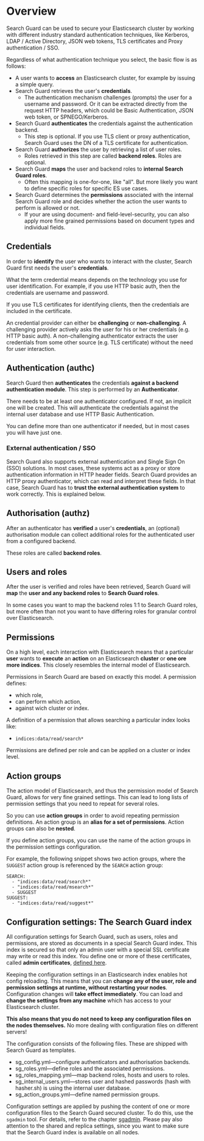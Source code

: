 <!---
Copryight 2016 floragunn GmbH
-->

# Overview

Search Guard can be used to secure your Elasticsearch cluster by working with different industry standard authentication techniques, like Kerberos, LDAP / Active Directory, JSON web tokens, TLS certificates and Proxy authentication / SSO.

Regardless of what authentication technique you select, the basic flow is as follows:

* A user wants to **access** an Elasticsearch cluster, for example by issuing  a simple query.
* Search Guard retrieves the user's **credentials**.
  * The authentication mechanism challenges (prompts) the user for a username and password. Or it can be extracted directly from the request HTTP headers, which could be Basic Authentication, JSON web token, or SPNEGO/Kerberos. 
* Search Guard **authenticates** the credentials against the authentication backend.  
  * This step is optional.  If you use TLS client or proxy authentication, Search Guard uses the DN of a TLS certificate for authentication.
* Search Guard **authorizes** the user by retrieving a list of user roles.
  * Roles retrieved in this step are called **backend roles**. Roles are optional. 
* Search Guard **maps** the user and backend roles to **internal Search Guard roles**.
  * Often this mapping is one-for-one, like "all".  But more likely you want to define specific roles for specific ES use cases.
* Search Guard determines the **permissions** associated with the internal Search Guard role and decides whether the action the user wants to perform is allowed or not.
  * If your are using document- and field-level-security, you can also apply more fine grained permissions based on document types and individual fields.  

## Credentials

In order to **identify** the user who wants to interact with the cluster, Search Guard first needs the user's **credentials**. 

What the term credential means depends on the technology you use for user identification. For example, if you use HTTP basic auth, then the credentials are username and password.

If you use TLS certificates for identifying clients, then the credentials are included in the certificate.

An credential provider can either be **challenging** or **non-challenging**. A challenging provider actively asks the user for his or her credentials (e.g. HTTP basic auth). A non-challenging authenticator extracts the user credentials from some other source (e.g. TLS certificate) without the need for user interaction.

## Authentication (authc)

Search Guard then **authenticates** the credentials **against a backend authentication module**. This step is performed by an **Authenticator**.  

There needs to be at least one authenticator configured. If not, an implicit one will be created. This will authenticate the credentials against the internal user database and use HTTP Basic Authentication.

You can define more than one authenticator if needed, but in most cases you will have just one.

### External authentication / SSO

Search Guard also supports external authentication and Single Sign On (SSO) solutions. In most cases, these systems act as a proxy or store authentication information in HTTP header fields. Search Guard provides an HTTP proxy authenticator, which can read and interpret these fields. In that case, Search Guard has to **trust the external authentication system** to work correctly. This is explained below.

## Authorisation (authz)

After an authenticator has **verified** a user's **credentials**, an (optional) authorisation module can collect additional roles for the authenticated user from a configured backend.

These roles are called **backend roles**.

## Users and roles

After the user is verified and roles have been retrieved, Search Guard will **map** the **user and any backend roles** to **Search Guard roles**. 

In some cases you want to map the backend roles 1:1 to Search Guard roles, but more often than not you want to have differing roles for granular control over Elasticsearch.

## Permissions

On a high level, each interaction with Elasticsearch means that a particular **user** wants to **execute** an **action** on an Elasticsearch **cluster** or **one ore more indices**. This closely resembles the internal model of Elasticsearch.

Permissions in Search Guard are based on exactly this model. A permission defines:

* which role,
* can perform which action,
* against wich cluster or index.

A definition of a permission that allows searching a particular index looks like:

* `indices:data/read/search*`

Permissions are defined per role and can be applied on a cluster or index level.

## Action groups

The action model of Elasticsearch, and thus the permission model of Search Guard, allows for very fine grained settings. This can lead to long lists of permission settings that you need to repeat for several roles.

So you can use **action groups** in order to avoid repeating permission definitions. An action group is an **alias for a set of permissions**. Action groups can also be **nested**. 

If you define action groups, you can use the name of the action groups in the permission settings configuration.

For example, the following snippet shows two action groups, where the `SUGGEST` action group is referenced by the `SEARCH` action group:

```
SEARCH:
  - "indices:data/read/search*"
  - "indices:data/read/msearch*"
  - SUGGEST
SUGGEST:
  - "indices:data/read/suggest*"
```

## Configuration settings: The Search Guard index

All configuration settings for Search Guard, such as users, roles and permissions, are stored as documents in a special Search Guard index. This index is secured so that only an admin user with a special SSL certificate may write or read this index. You define one or more of these certificates, called **admin certificates**, [defined here](https://github.com/werowe/search-guard-docs/blob/master/tls_overview.md).

Keeping the configuration settings in an Elasticsearch index enables hot config reloading. This means that you can **change any of the user, role and permission settings at runtime, without restarting your nodes**. Configuration changes will **take effect immediately**. You can load and **change the settings from any machine** which has access to your Elasticsearch cluster. 

**This also means that you do not need to keep any configuration files on the nodes themselves.** No more dealing with configuration files on different servers!

The configuration consists of the following files. These are shipped with Search Guard as templates.

* sg\_config.yml—configure authenticators and authorisation backends.
* sg\_roles.yml—define roles and the associated permissions.
* sg\_roles\_mapping.yml—map backend roles, hosts and users to roles.
* sg\_internal\_users.yml—stores user and hashed passwords (hash with hasher.sh) is using the internal user database.
* sg\_action\_groups.yml—define named permission groups.

Configuration settings are applied by pushing the content of one or more configuration files to the Search Guard secured cluster. To do this, use the `sgadmin` tool. For details, refer to the chapter [sgadmin](sgadmin.md). Please pay also attention to the shared and replica settings, since you want to make sure that the Search Guard index is available on all nodes.